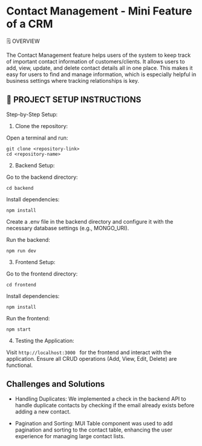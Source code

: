 # Contact Management - Mini Feature of a CRM

🗒️ OVERVIEW

The Contact Management feature helps users of the system to keep track of important contact information of customers/clients. It allows users to add, view, update, and delete contact details all in one place. This makes it easy for users to find and manage information, which is especially helpful in business settings where tracking relationships is key.



## 🚀 PROJECT SETUP INSTRUCTIONS

Step-by-Step Setup:

1. Clone the repository:

Open a terminal and run:
```
git clone <repository-link>
cd <repository-name>
```

2. Backend Setup:

Go to the backend directory:
```
cd backend
```
Install dependencies:
```
npm install
```
Create a .env file in the backend directory and configure it with the necessary database settings (e.g., MONGO_URI).

Run the backend:
```
npm run dev
```
3. Frontend Setup:

Go to the frontend directory:
```
cd frontend
```
Install dependencies:
```
npm install
```
Run the frontend:
```
npm start
```

4. Testing the Application:

Visit `http://localhost:3000 ` for the frontend and interact with the application.
Ensure all CRUD operations (Add, View, Edit, Delete) are functional.

## Challenges and Solutions
- Handling Duplicates: 
We implemented a check in the backend API to handle duplicate contacts by checking if the email already exists before adding a new contact.

- Pagination and Sorting: 
MUI Table component was used to add pagination and sorting to the contact table, enhancing the user experience for managing large contact lists.


